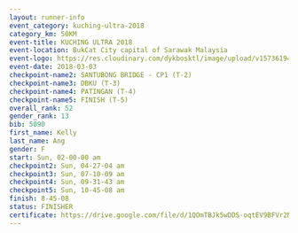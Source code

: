```yaml
--- 
layout: runner-info 
event_category: kuching-ultra-2018 
category_km: 50KM 
event-title: KUCHING ULTRA 2018 
event-location: BukCat City capital of Sarawak Malaysia 
event-logo: https://res.cloudinary.com/dykbosktl/image/upload/v1573619473/Logo/kuching-ultra-2018-logo_tlpvm5.png 
event-date: 2018-03-03 
checkpoint-name2: SANTUBONG BRIDGE - CP1 (T-2) 
checkpoint-name3: DBKU (T-3) 
checkpoint-name4: PATINGAN (T-4) 
checkpoint-name5: FINISH (T-5) 
overall_rank: 52
gender_rank: 13
bib: 5090
first_name: Kelly
last_name: Ang
gender: F
start: Sun, 02-00-00 am
checkpoint2: Sun, 04-27-04 am
checkpoint3: Sun, 07-10-09 am
checkpoint4: Sun, 09-31-43 am
checkpoint5: Sun, 10-45-08 am
finish: 8-45-08
status: FINISHER
certificate: https://drive.google.com/file/d/1QOmTBJk5wDDS-oqtEV9BFVr2MCLgG4lw/view?usp=sharing","CERTIFICATE")
--- 
```

